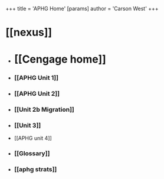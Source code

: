 +++
 title = 'APHG Home'
[params]
	author = 'Carson West'
+++
# [[nexus]]

- # [[Cengage home]]

- ### [[APHG Unit 1]]
- ### [[APHG Unit 2]]
- ### [[Unit 2b Migration]]
- ### [[Unit 3]]
- [[APHG unit 4]]

- ### [[Glossary]]
- ### [[aphg strats]]

